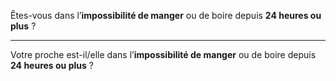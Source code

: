 Êtes-vous dans l’**impossibilité de manger** ou de boire depuis **24 heures ou plus** ?

---

Votre proche est-il/elle dans l’**impossibilité de manger** ou de boire depuis **24 heures ou plus** ?
